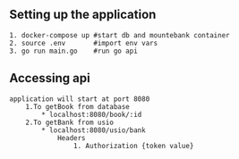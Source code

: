 ## Setting up the application
    1. docker-compose up #start db and mountebank container
    2. source .env       #import env vars
    3. go run main.go    #run go api

## Accessing api
    application will start at port 8080
        1.To getBook from database
            * localhost:8080/book/:id
        2.To getBank from usio
            * localhost:8080/usio/bank
                Headers
                    1. Authorization {token value}
        
    
